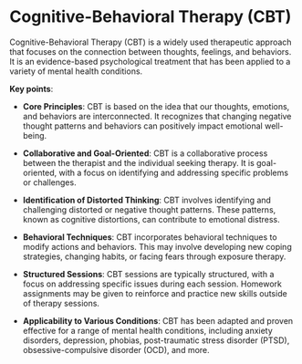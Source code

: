 [//]: # (
source: gpt-3 + jph editing
abbr: CBT
tags: psychology treatments
)

# Cognitive-Behavioral Therapy (CBT)

Cognitive-Behavioral Therapy (CBT) is a widely used therapeutic approach that focuses on the connection between thoughts, feelings, and behaviors. It is an evidence-based psychological treatment that has been applied to a variety of mental health conditions.

**Key points**:

* **Core Principles**: CBT is based on the idea that our thoughts, emotions, and behaviors are interconnected. It recognizes that changing negative thought patterns and behaviors can positively impact emotional well-being.

* **Collaborative and Goal-Oriented**: CBT is a collaborative process between the therapist and the individual seeking therapy. It is goal-oriented, with a focus on identifying and addressing specific problems or challenges.

* **Identification of Distorted Thinking**: CBT involves identifying and challenging distorted or negative thought patterns. These patterns, known as cognitive distortions, can contribute to emotional distress.

* **Behavioral Techniques**: CBT incorporates behavioral techniques to modify actions and behaviors. This may involve developing new coping strategies, changing habits, or facing fears through exposure therapy.

* **Structured Sessions**: CBT sessions are typically structured, with a focus on addressing specific issues during each session. Homework assignments may be given to reinforce and practice new skills outside of therapy sessions.

* **Applicability to Various Conditions**: CBT has been adapted and proven effective for a range of mental health conditions, including anxiety disorders, depression, phobias, post-traumatic stress disorder (PTSD), obsessive-compulsive disorder (OCD), and more.
